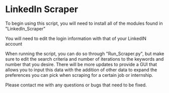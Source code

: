 # LinkedIn Scraper

To begin using this script, you will need to install all of the modules found in "LinkedIn_Scraper"

You will need to edit the login information with that of your LinkedIN account

When running the script, you can do so through "Run_Scraper.py", but make sure to edit the search criteria and number of iterations
to the keywords and number that you desire. There will be more updates to provide a GUI that allows you to input this data with the
addition of other data to expand the preferences you can pick when scraping for a certain job or internship.

Please contact me with any questions or bugs that need to be fixed.
